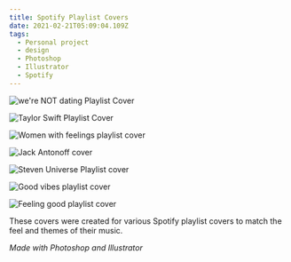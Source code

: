 ```yaml
---
title: Spotify Playlist Covers
date: 2021-02-21T05:09:04.109Z
tags:
  - Personal project
  - design
  - Photoshop
  - Illustrator
  - Spotify
---
```

![we're NOT dating Playlist Cover](/assets/we-re-not-dating-v2.png "we're NOT dating Playlist Cover")

![Taylor Swift Playlist Cover](/assets/it-s-golden-photo.png "Taylor Swift Playlist Cover")

![Women with feelings playlist cover](/assets/women-with-feelings.png "Women with feelings playlist cover")

![Jack Antonoff cover](/assets/jack-antonoff.png "Jack Antonoff cover")

![Steven Universe Playlist cover](/assets/steven-universe-playlist-02.png "Steven Universe playlist cover")

![Good vibes playlist cover](/assets/good-vibes-final-03.png "Good vibes playlist cover")

![Feeling good playlist cover](/assets/feeling-good-01.png "Feeling good playlist cover")

These covers were created for various Spotify playlist covers to match the feel and themes of their music.

*Made with Photoshop and Illustrator*
